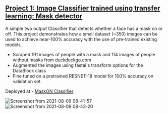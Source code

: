 ## [Project 1: Image Classifier trained using transfer learning: Mask detector](https://github.com/sameerjvn-dl/maskON)
A simple two output Classifier that detects whether a face has a mask on or off. This project demonstrates how a small dataset (~350) images can be used to achieve near-100% accuracy with the use of pre-trained existing models.

- Scraped 191 images of people with a mask and 114 images of people without masks from duckduckgo.com
- Augmented the images using fastai's transform options for the DataBlock class
- Fine tuned on a pretrained RESNET-18 model for 100% accuracy on validation set.

 Deployed at - [MaskON Classifier](https://mask-on-clf.herokuapp.com/)
 
![Screenshot from 2021-08-09 08-41-57](https://user-images.githubusercontent.com/73538259/128656854-b0b481f7-c8c7-4835-be93-ac3bf6cabe80.png)
![Screenshot from 2021-08-09 08-43-20](https://user-images.githubusercontent.com/73538259/128656858-7e0e0202-6339-44ab-bdd0-e3c0c2116a9c.png)
